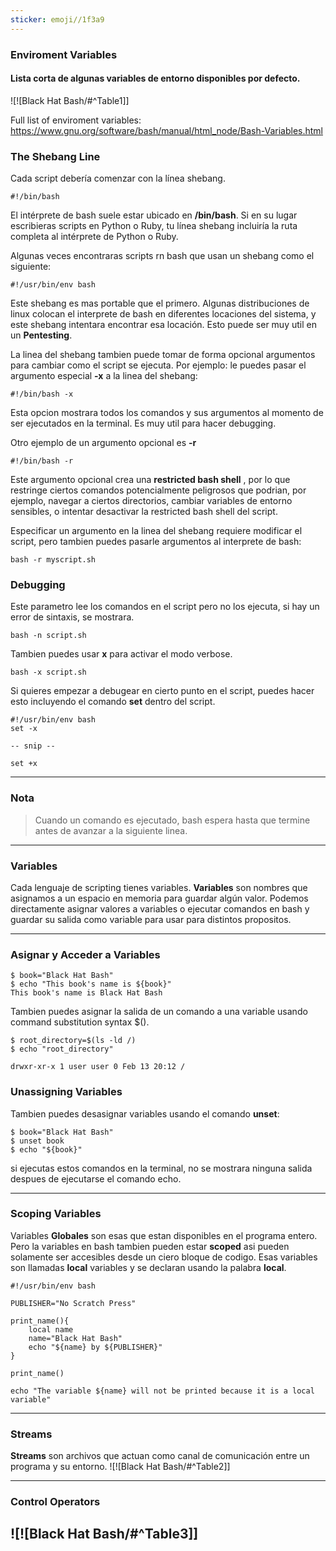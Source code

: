 ```yaml
---
sticker: emoji//1f3a9
---
```

### Enviroment Variables

#### Lista corta de algunas variables de entorno disponibles por defecto.

![![Black Hat Bash/#^Table1]]

Full list of enviroment variables:
<https://www.gnu.org/software/bash/manual/html_node/Bash-Variables.html>


### The Shebang Line

Cada script debería comenzar con la línea shebang.

```
#!/bin/bash
```

El intérprete de bash suele estar ubicado en **/bin/bash**. Si en su lugar escribieras scripts en Python o Ruby, tu línea shebang incluiría la ruta completa al intérprete de Python o Ruby.

Algunas veces encontraras scripts rn bash que usan un shebang como el siguiente:

```
#!/usr/bin/env bash
```

Este shebang es mas portable que el primero. Algunas distribuciones de linux colocan el interprete de bash en diferentes locaciones del sistema, y este shebang intentara encontrar esa locación. Esto puede ser muy util en un **Pentesting**.

La linea del shebang tambien puede tomar de forma opcional argumentos para cambiar como el script se ejecuta. Por ejemplo: le puedes pasar el argumento especial **-x** a la linea del shebang:

```
#!/bin/bash -x
```

Esta opcion mostrara todos los comandos y sus argumentos al momento de ser ejecutados en la terminal. Es muy util para hacer debugging.

Otro ejemplo de un argumento opcional es **-r**

```
#!/bin/bash -r
```

Este argumento opcional crea una **restricted bash shell** , por lo que restringe ciertos comandos potencialmente peligrosos que podrian, por ejemplo, navegar a ciertos directorios, cambiar variables de entorno sensibles, o intentar desactivar la restricted bash shell del script.

Especificar un argumento en la linea del shebang requiere modificar el script, pero tambien puedes pasarle argumentos al interprete de bash:

```
bash -r myscript.sh
```

### Debugging

Este parametro lee los comandos en el script pero no los ejecuta, si hay un error de sintaxis, se mostrara.

```
bash -n script.sh
```

Tambien puedes usar **x** para activar el modo verbose.

```
bash -x script.sh
```

Si quieres empezar a debugear en cierto punto en el script, puedes hacer esto incluyendo el comando **set** dentro del script.

```
#!/usr/bin/env bash
set -x

-- snip --

set +x
```

--------------------------------------------------------------------------
### Nota

> Cuando un comando es ejecutado, bash espera hasta que termine antes de avanzar a la siguiente linea.

--------------------------------------------------------------------------

### Variables

Cada lenguaje de scripting tienes variables. **Variables** son nombres que asignamos a un espacio en memoria para guardar algún valor. Podemos directamente asignar valores a variables o ejecutar comandos en bash y guardar su salida como variable para usar para distintos propositos.

--------------------------------------------------------------------------

### Asignar y Acceder a Variables

```
$ book="Black Hat Bash"
$ echo "This book's name is ${book}"
This book's name is Black Hat Bash
```

Tambien puedes asignar la salida de un comando a una variable usando command substitution syntax $().

```
$ root_directory=$(ls -ld /)
$ echo "root_directory"

drwxr-xr-x 1 user user 0 Feb 13 20:12 /
```

### Unassigning Variables

Tambien puedes desasignar variables usando el comando **unset**:

```
$ book="Black Hat Bash"
$ unset book
$ echo "${book}"
```

si ejecutas estos comandos en la terminal, no se mostrara ninguna salida despues de ejecutarse el comando echo.

--------------------------------------------------------------------------
### Scoping Variables

Variables **Globales** son esas que estan disponibles en el programa entero. Pero la variables en bash tambien pueden estar **scoped** asi pueden solamente ser accesibles desde un ciero bloque de codigo. Esas variables son llamadas **local** variables y se declaran usando la palabra **local**.

```
#!/usr/bin/env bash

PUBLISHER="No Scratch Press"

print_name(){
	local name
	name="Black Hat Bash"
	echo "${name} by ${PUBLISHER}"
}

print_name()

echo "The variable ${name} will not be printed because it is a local variable"
```

--------------------------------------------------------------------------

### Streams

**Streams** son archivos que actuan como canal de comunicación entre un programa y su entorno.
![![Black Hat Bash/#^Table2]]

--------------------------------------------------------------------------

### Control Operators
![![Black Hat Bash/#^Table3]]
-------------------------------------------------------------------------------------------------------------

















